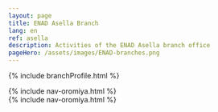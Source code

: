 ```yaml
---
layout: page
title: ENAD Asella Branch
lang: en
ref: asella
description: Activities of the ENAD Asella branch office
pageHero: /assets/images/ENAD-branches.png
---
```

<p>{% include branchProfile.html %}</p>
<aside class="post-aside">
	{% include nav-oromiya.html %}
</aside>
<div class="post-content">
	{% include nav-oromiya.html %}
</div>